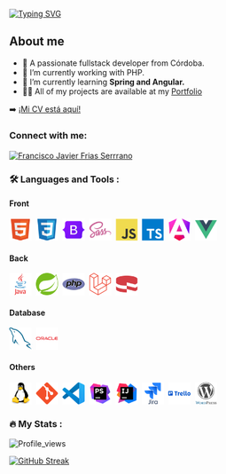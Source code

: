 
[![Typing SVG](https://readme-typing-svg.demolab.com?font=Fira+Code&pause=1000&width=435&lines=Hello+World!;Wellcome+to+my+profile)](https://git.io/typing-svg)

## About me
- :pushpin: A passionate fullstack developer from Córdoba.
- 🔭 I’m currently working with PHP.
- 🌱 I’m currently learning **Spring and Angular.**
- 👨‍💻 All of my projects are available at my [Portfolio](https://javierfs94.github.io/portfolio/)

<p>
➡️ 
<a href="https://github.com/Javierfs94/Javierfs94/blob/master/Javier_Frias_CV_ES.pdf" target="blank">¡Mi CV está aquí!</a>
</p>

<h3 align="left">Connect with me:</h3>
<p align="left">
<a href="https://www.linkedin.com/in/javifs94/" target="blank"><img align="center" src="https://raw.githubusercontent.com/rahuldkjain/github-profile-readme-generator/master/src/images/icons/Social/linked-in-alt.svg" alt="Francisco Javier Frias Serrrano" height="30" width="40" /></a>
</p>

### :hammer_and_wrench: Languages and Tools :

<div>
  <div>
    <h4>Front</h4>
    <img src="https://github.com/devicons/devicon/blob/master/icons/html5/html5-original.svg" title="HTML5" alt="HTML" width="40" height="40"/>&nbsp;
    <img src="https://github.com/devicons/devicon/blob/master/icons/css3/css3-original.svg"  title="CSS3" alt="CSS" width="40" height="40"/>&nbsp;
    <img src="https://github.com/devicons/devicon/blob/master/icons/bootstrap/bootstrap-original.svg" title="Bootstrap" alt="Bootstrap" width="40" height="40"/>&nbsp;
    <img src="https://github.com/devicons/devicon/blob/master/icons/sass/sass-original.svg" title="Sass" alt="Sass" width="40" height="40"/>&nbsp;
    <img src="https://github.com/devicons/devicon/blob/master/icons/javascript/javascript-original.svg" title="JavaScript" alt="JavaScript" width="40" height="40"/>&nbsp;
    <img src="https://github.com/devicons/devicon/blob/master/icons/typescript/typescript-original.svg" title="TypeScript" **alt="TypeScript" width="40" height="40"/>&nbsp;
    <img src="https://github.com/devicons/devicon/blob/master/icons/angular/angular-original.svg" title="Angular" **alt="Angular" width="40" height="40"/>&nbsp;
    <img src="https://github.com/devicons/devicon/blob/master/icons/vuejs/vuejs-original.svg" title="Vue" **alt="Vue" width="40" height="40"/>&nbsp;
  </div>

  <div>
    <h4>Back</h4>
    <img src="https://github.com/devicons/devicon/blob/master/icons/java/java-original-wordmark.svg" title="Java"  alt="Java" width="40" height="40"/>&nbsp;
    <img src="https://github.com/devicons/devicon/blob/master/icons/spring/spring-original.svg" title="Spring" alt="Spring" width="40" height="40"/>&nbsp;
    <img src="https://github.com/devicons/devicon/blob/master/icons/php/php-original.svg" title="PHP" **alt="PHP" width="40" height="40"/>&nbsp;
    <img src="https://github.com/devicons/devicon/blob/master/icons/laravel/laravel-original.svg" title="Laravel" alt="Laravel" width="40" height="40"/>&nbsp;
    <img src="https://github.com/devicons/devicon/blob/master/icons/cakephp/cakephp-original.svg" title="CakePHP" **alt="CakePHP" width="40" height="40"/>&nbsp;
  </div>

  <div>
    <h4>Database</h4>
      <img src="https://github.com/devicons/devicon/blob/master/icons/mysql/mysql-original.svg" title="MySQL" alt="MySQL" width="40" height="40"/>&nbsp;
      <img src="https://github.com/devicons/devicon/blob/master/icons/oracle/oracle-original.svg" title="Oracle" alt="Oracle" width="40" height="40"/>&nbsp;
  </div>    

  <div>
    <h4>Others</h4>
    <img src="https://github.com/devicons/devicon/blob/master/icons/linux/linux-original.svg" title="Linux" **alt="Linux" width="40" height="40"/>&nbsp;
    <img src="https://github.com/devicons/devicon/blob/master/icons/git/git-original.svg" title="Git" **alt="Git" width="40" height="40"/>&nbsp;
    <img src="https://github.com/devicons/devicon/blob/master/icons/vscode/vscode-original.svg" title="VSCode" **alt="VSCode" width="40" height="40"/>&nbsp;
    <img src="https://github.com/devicons/devicon/blob/master/icons/phpstorm/phpstorm-original.svg" title="PHPStorm" **alt="PHPStorm" width="40" height="40"/>&nbsp;
    <img src="https://github.com/devicons/devicon/blob/master/icons/intellij/intellij-original.svg" title="IntelliJ" **alt="IntelliJ" width="40" height="40"/>&nbsp;
    <img src="https://github.com/devicons/devicon/blob/master/icons/jira/jira-original-wordmark.svg" title="Jira" **alt="Jira" width="40" height="40"/>&nbsp;
    <img src="https://github.com/devicons/devicon/blob/master/icons/trello/trello-plain-wordmark.svg" title="Trello" **alt="Trello" width="40" height="40"/>&nbsp;
    <img src="https://github.com/devicons/devicon/blob/master/icons/wordpress/wordpress-original.svg" title="WordPress" **alt="WordPress" width="40" height="40"/>&nbsp;
  </div>
</div>


### :fire: My Stats :

![Profile_views](https://komarev.com/ghpvc/?username=javierfs94&style=for-the-badge&color=blueviolet)

[![GitHub Streak](https://streak-stats.demolab.com/?user=Javierfs94)](https://git.io/streak-stats)
